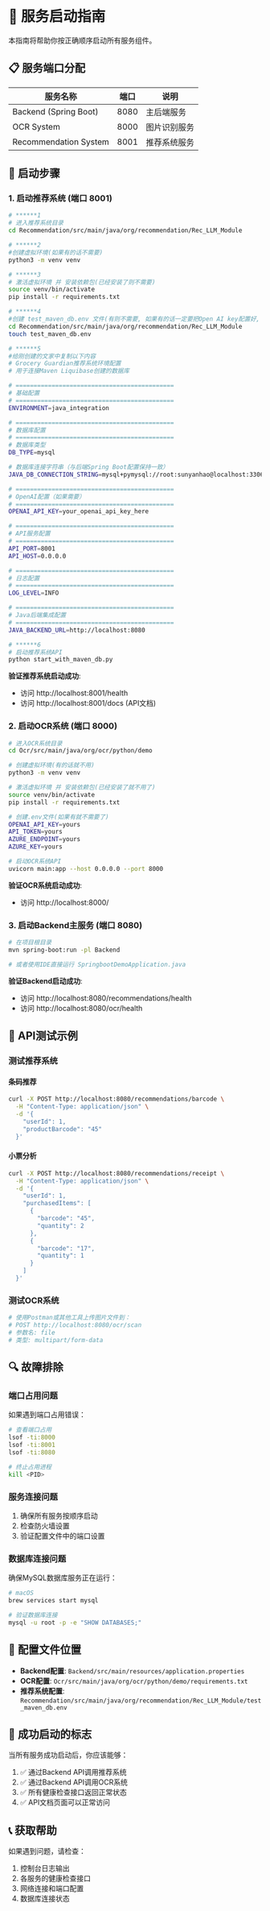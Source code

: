 # 🚀 服务启动指南

本指南将帮助你按正确顺序启动所有服务组件。

## 📋 服务端口分配

| 服务名称 | 端口 | 说明 |
|---------|------|------|
| Backend (Spring Boot) | 8080 | 主后端服务 |
| OCR System | 8000 | 图片识别服务 |
| Recommendation System | 8001 | 推荐系统服务 |

## 🔧 启动步骤

### 1. 启动推荐系统 (端口 8001)

```bash
# ******1
# 进入推荐系统目录
cd Recommendation/src/main/java/org/recommendation/Rec_LLM_Module

# ******2
#创建虚拟环境(如果有的话不需要)
python3 -m venv venv 

# ******3
# 激活虚拟环境 并 安装依赖包(已经安装了则不需要)
source venv/bin/activate
pip install -r requirements.txt

# ******4
#创建 test_maven_db.env 文件(有则不需要, 如果有的话一定要把Open AI key配置好, 不然无法运行)
cd Recommendation/src/main/java/org/recommendation/Rec_LLM_Module
touch test_maven_db.env

# ******5
#给刚创建的文家中复制以下内容
# Grocery Guardian推荐系统环境配置
# 用于连接Maven Liquibase创建的数据库

# ============================================
# 基础配置
# ============================================
ENVIRONMENT=java_integration

# ============================================
# 数据库配置
# ============================================
# 数据库类型
DB_TYPE=mysql

# 数据库连接字符串（与后端Spring Boot配置保持一致）
JAVA_DB_CONNECTION_STRING=mysql+pymysql://root:sunyanhao@localhost:3306/springboot_demo?charset=utf8mb4

# ============================================
# OpenAI配置（如果需要）
# ============================================
OPENAI_API_KEY=your_openai_api_key_here

# ============================================
# API服务配置
# ============================================
API_PORT=8001
API_HOST=0.0.0.0

# ============================================
# 日志配置
# ============================================
LOG_LEVEL=INFO

# ============================================
# Java后端集成配置
# ============================================
JAVA_BACKEND_URL=http://localhost:8080

# ******6
# 启动推荐系统API
python start_with_maven_db.py
```

**验证推荐系统启动成功**:
- 访问 http://localhost:8001/health
- 访问 http://localhost:8001/docs (API文档)

### 2. 启动OCR系统 (端口 8000)

```bash
# 进入OCR系统目录
cd Ocr/src/main/java/org/ocr/python/demo

# 创建虚拟环境(有的话就不用)
python3 -m venv venv

# 激活虚拟环境 并 安装依赖包(已经安装了就不用了)
source venv/bin/activate
pip install -r requirements.txt

# 创建.env文件(如果有就不需要了)
OPENAI_API_KEY=yours
API_TOKEN=yours
AZURE_ENDPOINT=yours
AZURE_KEY=yours

# 启动OCR系统API
uvicorn main:app --host 0.0.0.0 --port 8000
```

**验证OCR系统启动成功**:
- 访问 http://localhost:8000/

### 3. 启动Backend主服务 (端口 8080)

```bash
# 在项目根目录
mvn spring-boot:run -pl Backend

# 或者使用IDE直接运行 SpringbootDemoApplication.java
```

**验证Backend启动成功**:
- 访问 http://localhost:8080/recommendations/health
- 访问 http://localhost:8080/ocr/health

## 🧪 API测试示例

### 测试推荐系统

#### 条码推荐
```bash
curl -X POST http://localhost:8080/recommendations/barcode \
  -H "Content-Type: application/json" \
  -d '{
    "userId": 1,
    "productBarcode": "45"
  }'
```

#### 小票分析
```bash
curl -X POST http://localhost:8080/recommendations/receipt \
  -H "Content-Type: application/json" \
  -d '{
    "userId": 1,
    "purchasedItems": [
      {
        "barcode": "45",
        "quantity": 2
      },
      {
        "barcode": "17",
        "quantity": 1
      }
    ]
  }'
```

### 测试OCR系统

```bash
# 使用Postman或其他工具上传图片文件到：
# POST http://localhost:8080/ocr/scan
# 参数名: file
# 类型: multipart/form-data
```

## 🔍 故障排除

### 端口占用问题
如果遇到端口占用错误：

```bash
# 查看端口占用
lsof -ti:8000
lsof -ti:8001
lsof -ti:8080

# 终止占用进程
kill <PID>
```

### 服务连接问题
1. 确保所有服务按顺序启动
2. 检查防火墙设置
3. 验证配置文件中的端口设置

### 数据库连接问题
确保MySQL数据库服务正在运行：
```bash
# macOS
brew services start mysql

# 验证数据库连接
mysql -u root -p -e "SHOW DATABASES;"
```

## 📝 配置文件位置

- **Backend配置**: `Backend/src/main/resources/application.properties`
- **OCR配置**: `Ocr/src/main/java/org/ocr/python/demo/requirements.txt`
- **推荐系统配置**: `Recommendation/src/main/java/org/recommendation/Rec_LLM_Module/test_maven_db.env`

## 🎯 成功启动的标志

当所有服务成功启动后，你应该能够：

1. ✅ 通过Backend API调用推荐系统
2. ✅ 通过Backend API调用OCR系统  
3. ✅ 所有健康检查接口返回正常状态
4. ✅ API文档页面可以正常访问

## 📞 获取帮助

如果遇到问题，请检查：
1. 控制台日志输出
2. 各服务的健康检查接口
3. 网络连接和端口配置
4. 数据库连接状态 